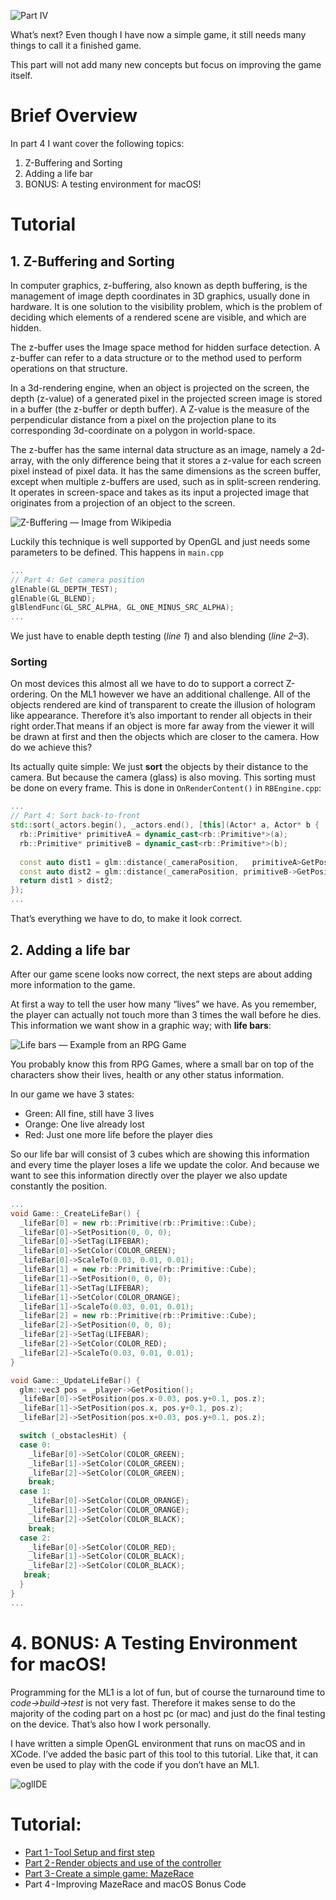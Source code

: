![Part IV](/assets/4_title.png)

What’s next? Even though I have now a simple game, it still needs many things to call it a finished game.

This part will not add many new concepts but focus on improving the game itself.


# Brief Overview

In part 4 I want cover the following topics:

1. Z-Buffering and Sorting
2. Adding a life bar
3. BONUS: A testing environment for macOS!


# Tutorial

## 1. Z-Buffering and Sorting

In computer graphics, z-buffering, also known as depth buffering, is the management of image depth coordinates in 3D graphics, usually done in hardware. It is one solution to the visibility problem, which is the problem of deciding which elements of a rendered scene are visible, and which are hidden.

The z-buffer uses the Image space method for hidden surface detection. A z-buffer can refer to a data structure or to the method used to perform operations on that structure.

In a 3d-rendering engine, when an object is projected on the screen, the depth (z-value) of a generated pixel in the projected screen image is stored in a buffer (the z-buffer or depth buffer). A Z-value is the measure of the perpendicular distance from a pixel on the projection plane to its corresponding 3d-coordinate on a polygon in world-space.

The z-buffer has the same internal data structure as an image, namely a 2d-array, with the only difference being that it stores a z-value for each screen pixel instead of pixel data. It has the same dimensions as the screen buffer, except when multiple z-buffers are used, such as in split-screen rendering. It operates in screen-space and takes as its input a projected image that originates from a projection of an object to the screen.


![Z-Buffering — Image from Wikipedia](/assets/4_zbuffer.png)

Luckily this technique is well supported by OpenGL and just needs some parameters to be defined. This happens in ```main.cpp```

```c++
...
// Part 4: Get camera position
glEnable(GL_DEPTH_TEST);
glEnable(GL_BLEND);
glBlendFunc(GL_SRC_ALPHA, GL_ONE_MINUS_SRC_ALPHA);
...
```

We just have to enable depth testing (*line 1*) and also blending (*line 2–3*).


### Sorting

On most devices this almost all we have to do to support a correct Z-ordering. On the ML1 however we have an additional challenge. All of the objects rendered are kind of transparent to create the illusion of hologram like appearance. Therefore it’s also important to render all objects in their right order.That means if an object is more far away from the viewer it will be drawn at first and then the objects which are closer to the camera. How do we achieve this?

Its actually quite simple: We just **sort** the objects by their distance to the camera. But because the camera (glass) is also moving. This sorting must be done on every frame. This is done in ```OnRenderContent()``` in ```RBEngine.cpp```:

```c++
...
// Part 4: Sort back-to-front
std::sort(_actors.begin(), _actors.end(), [this](Actor* a, Actor* b {
  rb::Primitive* primitiveA = dynamic_cast<rb::Primitive*>(a);
  rb::Primitive* primitiveB = dynamic_cast<rb::Primitive*>(b);
  
  const auto dist1 = glm::distance(_cameraPosition,   primitiveA>GetPosition());
  const auto dist2 = glm::distance(_cameraPosition, primitiveB->GetPosition());
  return dist1 > dist2;
});
...
```

That’s everything we have to do, to make it look correct.


## 2. Adding a life bar

After our game scene looks now correct, the next steps are about adding more information to the game.

At first a way to tell the user how many “lives” we have. As you remember, the player can actually not touch more than 3 times the wall before he dies. This information we want show in a graphic way; with **life bars**:

![Life bars — Example from an RPG Game](/assets/4_lifebars.png)

You probably know this from RPG Games, where a small bar on top of the characters show their lives, health or any other status information.

In our game we have 3 states:

- Green: All fine, still have 3 lives
- Orange: One live already lost
- Red: Just one more life before the player dies

So our life bar will consist of 3 cubes which are showing this information and every time the player loses a life we update the color.
And because we want to see this information directly over the player we also update constantly the position.

```c++
...
void Game::_CreateLifeBar() {
  _lifeBar[0] = new rb::Primitive(rb::Primitive::Cube);
  _lifeBar[0]->SetPosition(0, 0, 0);
  _lifeBar[0]->SetTag(LIFEBAR);
  _lifeBar[0]->SetColor(COLOR_GREEN);
  _lifeBar[0]->ScaleTo(0.03, 0.01, 0.01);
  _lifeBar[1] = new rb::Primitive(rb::Primitive::Cube);
  _lifeBar[1]->SetPosition(0, 0, 0);
  _lifeBar[1]->SetTag(LIFEBAR);
  _lifeBar[1]->SetColor(COLOR_ORANGE);
  _lifeBar[1]->ScaleTo(0.03, 0.01, 0.01);
  _lifeBar[2] = new rb::Primitive(rb::Primitive::Cube);
  _lifeBar[2]->SetPosition(0, 0, 0);
  _lifeBar[2]->SetTag(LIFEBAR);
  _lifeBar[2]->SetColor(COLOR_RED);
  _lifeBar[2]->ScaleTo(0.03, 0.01, 0.01);
}

void Game::_UpdateLifeBar() {
  glm::vec3 pos = _player->GetPosition();
  _lifeBar[0]->SetPosition(pos.x-0.03, pos.y+0.1, pos.z);
  _lifeBar[1]->SetPosition(pos.x, pos.y+0.1, pos.z);
  _lifeBar[2]->SetPosition(pos.x+0.03, pos.y+0.1, pos.z);

  switch (_obstaclesHit) {
  case 0:
    _lifeBar[0]->SetColor(COLOR_GREEN);
    _lifeBar[1]->SetColor(COLOR_GREEN);
    _lifeBar[2]->SetColor(COLOR_GREEN);
    break;
  case 1:
    _lifeBar[0]->SetColor(COLOR_ORANGE);
    _lifeBar[1]->SetColor(COLOR_ORANGE);
    _lifeBar[2]->SetColor(COLOR_BLACK);
    break;
  case 2:
    _lifeBar[0]->SetColor(COLOR_RED);
    _lifeBar[1]->SetColor(COLOR_BLACK);
    _lifeBar[2]->SetColor(COLOR_BLACK);
   break;
  }
}
...
```


# 4. BONUS: A Testing Environment for macOS!

Programming for the ML1 is a lot of fun, but of course the turnaround time to *code->build->test* is not very fast. Therefore it makes sense to do the majority of the coding part on a host pc (or mac) and just do the final testing on the device. That’s also how I work personally.

I have written a simple OpenGL environment that runs on macOS and in XCode. I’ve added the basic part of this tool to this tutorial. Like that, it can even be used to play with the code if you don’t have an ML1.

![oglIDE](/assets/4_xcode.png)


# Tutorial:
- [Part 1 - Tool Setup and first step](../part1)
- [Part 2 - Render objects and use of the controller](../part2)
- [Part 3 - Create a simple game: MazeRace](../part3)
- Part 4 - Improving MazeRace and macOS Bonus Code
